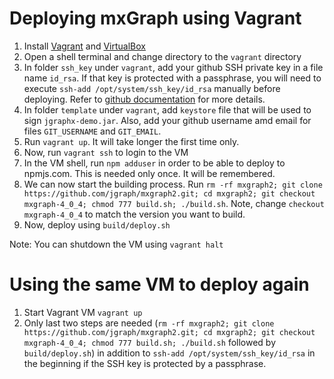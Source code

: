 # Deploying mxGraph using Vagrant

1. Install [Vagrant](https://www.vagrantup.com/downloads.html) and [VirtualBox](https://www.virtualbox.org/wiki/Downloads)
1. Open a shell terminal and change directory to the `vagrant` directory
1. In folder `ssh_key` under `vagrant`, add your github SSH private key in a file name `id_rsa`. If that key is protected with a passphrase, you will need to execute `ssh-add /opt/system/ssh_key/id_rsa` manually before deploying. Refer to [github documentation](https://help.github.com/en/github/authenticating-to-github/generating-a-new-ssh-key-and-adding-it-to-the-ssh-agent) for more details.
1. In folder `template` under `vagrant`, add `keystore` file that will be used to sign `jgraphx-demo.jar`. Also, add your github username amd email for files `GIT_USERNAME` and `GIT_EMAIL`.
1. Run `vagrant up`. It will take longer the first time only.
1. Now, run `vagrant ssh` to login to the VM
1. In the VM shell, run `npm adduser` in order to be able to deploy to npmjs.com. This is needed only once. It will be remembered.
1. We can now start the building process. Run `rm -rf mxgraph2; git clone https://github.com/jgraph/mxgraph2.git; cd mxgraph2; git checkout mxgraph-4_0_4; chmod 777 build.sh; ./build.sh`. Note, change `checkout mxgraph-4_0_4` to match the version you want to build.
1. Now, deploy using `build/deploy.sh`

Note: You can shutdown the VM using `vagrant halt`

# Using the same VM to deploy again

1. Start Vagrant VM `vagrant up`
1. Only last two steps are needed (`rm -rf mxgraph2; git clone https://github.com/jgraph/mxgraph2.git; cd mxgraph2; git checkout mxgraph-4_0_4; chmod 777 build.sh; ./build.sh` followed by `build/deploy.sh`) in addition to `ssh-add /opt/system/ssh_key/id_rsa` in the beginning if the SSH key is protected by a passphrase.